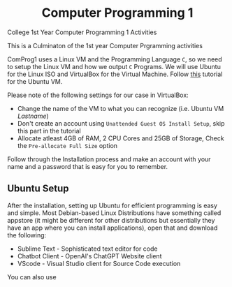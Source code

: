<h1 align="center">
Computer Programming 1
</h1>
College 1st Year Computer Programming 1 Activities

This is a Culminaton of the 1st year Computer Prgramming activities

ComProg1 uses a Linux VM and the Programming Language `C`, so we need to setup the Linux VM and how we output `C` Programs.
We will use Ubuntu for the Linux ISO and VirtualBox for the Virtual Machine. Follow [this](https://ubuntu.com/tutorials/how-to-run-ubuntu-desktop-on-a-virtual-machine-using-virtualbox#1-overview) tutorial for the Ubuntu VM. 

Please note of the following settings for our case in VirtualBox:
- Change the name of the VM to what you can recognize (i.e. Ubuntu VM _Lastname_)
- Don't create an account using `Unattended Guest OS Install Setup`, skip this part in the tutorial
- Allocate atleast 4GB of RAM, 2 CPU Cores and 25GB of Storage, Check the `Pre-allocate Full Size` option

Follow through the Installation process and make an account with your name and a password that is easy for you to remember.

## Ubuntu Setup
After the installation, setting up Ubuntu for efficient programming is easy and simple. Most Debian-based Linux Distributions have something called appstore (it might be different for other distributions but essentially they have an app where you can install applications), open that and download the following:
- Sublime Text - Sophisticated text editor for code
- Chatbot Client - OpenAI's ChatGPT Website client
- VScode - Visual Studio client for Source Code execution

You can also use 
